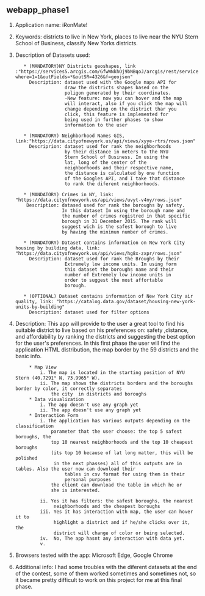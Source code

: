 ## webapp_phase1

1. Application name: iRonMate!

2. Keywords: districts to live in New York,
          places to live near the NYU Stern School of Business,
          classify New Yorks districts.
          
3. Description of Datasets used:

          * (MANDATORY)NY Districts geoshapes, link :"https://services5.arcgis.com/GfwWNkhOj9bNBqoJ/arcgis/rest/services/nycd/FeatureServer/0/query?where=1=1&outFields=*&outSR=4326&f=geojson"
            Description: dataset used with the Google maps API for
                         draw the districts shapes based on the
                         poligon generated by their coordinates.
                         -New feature: now you can hover and the map
                         will interact, also if you click the map will
                         change depending on the district thar you
                         click, this feature is implemented for 
                         being used in further phases to show
                         information to the user
                         
          * (MANDATORY) Neighborhood Names GIS, link:"https://data.cityofnewyork.us/api/views/xyye-rtrs/rows.json"
            Descriprion: dataset used for rank the neighborhoods
                         by their distance in meters to the NYU
                         Stern School of Business. Im using the
                         lat, long of the center of the 
                         neighborhoods and their respective name,
                         the distance is calculated by one function
                         of the Googles API, and I take that distance
                         to rank the diferent neighborhoods.
                         
          * (MANDATORY) Crimes in NY, link: "https://data.cityofnewyork.us/api/views/uvyt-v4ny/rows.json"
           Description: datased used for rank the boroughs by safety.
                        In this dataset Im using the borough name and
                        the number of crimes registred in that specific
                        borough in 31 December 2015. The rank will 
                        suggest wich is the safest borough to live
                        by having the minimun number of crimes.
                        
          * (MANDATORY) Dataset contains information on New York City housing by building data, link: "https://data.cityofnewyork.us/api/views/hg8x-zxpr/rows.json"
            Description: dataset used for rank the Broughs by their
                         Extremely low income units. Im using form
                         this dataset the boroughs name and their
                         number of Extremely low income units in
                         order to suggest the most affortable
                         borough.
                         
          * (OPTIONAL) Dataset contains information of New York City air quality, link: "https://catalog.data.gov/dataset/housing-new-york-units-by-building"
            Description: dataset used for filter options
            
4. Description: This app will provide to the user a great tool
            to find his suitable district to live based on his
            preferences on: safety ,distance, and affordability
            by ranking the districts and suggesting the best
            option for the user's preferences. In this first phase
            the user will find the application HTML distribution,
            the map border by the 59 districts and the basic info.
            
            * Map View
                i. The map is located in the starting position of NYU Stern (40.7291° N, 73.9965° W).
                ii. The map shows the districts borders and the boroughs border by color, it correctly separates
                    the city  in districts and boroughs
            * Data visualization
                i. The app doesn't use any graph yet
                ii. The app doesn't use any graph yet
            * Interaction Form
                i. The application has various outputs depending on the classification
                    parameter that the user choose: the top 5 safest boroughs, the 
                    top 10 nearest neighborhoods and the top 10 cheapest boroughs 
                    (its top 10 because of lat long matter, this will be polished
                     in the next phasses) all of this outputs are in tables. Also the user now can download their 
                         tables in csv format for using them in their
                         personal purposes
                    the client can download the table in which he or
                    she is interested.
                     
                ii. Yes it has filters: the safest boroughs, the nearest 
                     neighborhoods and the cheapest boroughs
                iii. Yes it has interaction with map, the user can hover it to 
                     highlight a district and if he/she clicks over it, the
                     district will change of color or being selected.
                iv.  No, The app hasnt any interaction with data yet.
                v.
                
5. Browsers tested with the app: Microsoft Edge, Google Chrome

6. Additional info: I had some troubles with the diferent datasets
                    at the end of the contest, some of them worked
                    sometimes and sometimes not, so it became pretty
                    difficult to work on this project for me at this
                    final phase.
                

